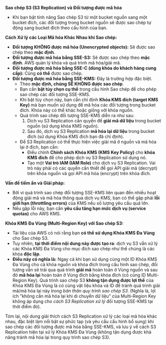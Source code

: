 **Sao chép S3 (S3 Replication) và Đối tượng được mã hóa**

- Khi bạn bật tính năng Sao chép S3 từ một bucket nguồn sang một bucket đích, các đối tượng trong bucket nguồn sẽ được sao chép tự động sang bucket đích theo cấu hình của bạn.

**Cách Xử lý các Loại Mã hóa Khác Nhau khi Sao chép:**

- **Đối tượng KHÔNG được mã hóa (Unencrypted objects):** Sẽ được sao chép theo **mặc định**.
- **Đối tượng được mã hóa bằng SSE-S3:** Sẽ được sao chép theo **mặc định**. AWS quản lý khóa và quá trình mã hóa/giải mã.
- **Đối tượng được mã hóa bằng SSE-C (dùng khóa do khách hàng cung cấp):** Cũng **có thể** được sao chép.
- **Đối tượng được mã hóa bằng SSE-KMS:** Đây là trường hợp đặc biệt.
  - Theo **mặc định, chúng SẼ KHÔNG được sao chép**.
  - Bạn cần **bật tùy chọn cụ thể** trong cấu hình Sao chép để cho phép sao chép các đối tượng SSE-KMS.
  - Khi bật tùy chọn này, bạn cần chỉ định **Khóa KMS đích (target KMS Key)** mà bạn muốn sử dụng để mã hóa các đối tượng trong bucket đích. Khóa này có thể khác hoặc giống với khóa nguồn.
  - Quá trình sao chép đối tượng SSE-KMS diễn ra như sau:
    1.  Dịch vụ S3 Replication cần quyền để **giải mã dữ liệu** trong bucket nguồn (sử dụng khóa KMS nguồn).
    2.  Sau đó, dịch vụ S3 Replication **mã hóa lại dữ liệu** trong bucket đích (sử dụng Khóa KMS đích bạn đã chỉ định).
  - Để S3 Replication có thể thực hiện việc giải mã ở nguồn và mã hóa lại ở đích, bạn cần:
    - Điều chỉnh **Chính sách Khóa KMS (KMS Key Policy)** cho **khóa KMS đích** để cho phép dịch vụ S3 Replication sử dụng nó.
    - Tạo một **Vai trò IAM (IAM Role)** cho dịch vụ S3 Replication. Vai trò này phải có các quyền cần thiết để gọi API giải mã (decrypt) trên khóa nguồn và gọi API mã hóa (encrypt) trên khóa đích.

**Vấn đề tiềm ẩn và Giải pháp:**

- Bởi vì quá trình sao chép đối tượng SSE-KMS liên quan đến nhiều hoạt động giải mã và mã hóa thông qua dịch vụ KMS, bạn có thể gặp phải **lỗi giới hạn (throttling errors)** của KMS nếu số lượng yêu cầu quá lớn.
- Nếu gặp lỗi này, bạn cần **yêu cầu tăng hạn mức dịch vụ (service quotas)** cho AWS KMS.

**Khóa KMS Đa Vùng (Multi-Region Key) với Sao chép S3:**

- Tài liệu của AWS có nói rằng bạn **có thể sử dụng Khóa KMS Đa Vùng** cho Sao chép S3.
- Tuy nhiên, **tại thời điểm nội dung này được tạo ra**: dịch vụ S3 vẫn xử lý các Khóa KMS Đa Vùng cho mục đích sao chép như thể chúng là các khóa **độc lập**.
- **Điều này có nghĩa là:** Ngay cả khi bạn sử dụng cùng một ID Khóa KMS Đa Vùng cho cả khóa nguồn và khóa đích trong cấu hình sao chép, đối tượng vẫn sẽ trải qua quá trình **giải mã** hoàn toàn ở Vùng nguồn và sau đó **mã hóa lại** hoàn toàn ở Vùng đích bằng khóa đích (có cùng ID Multi-Region Key). Quá trình sao chép S3 **không tận dụng được lợi thế** của Khóa KMS Đa Vùng là có cùng vật liệu khóa và ID để tránh quá trình giải mã/mã hóa lại này _trong bản thân quy trình sao chép S3_. (Nghĩa là, lợi ích "không cần mã hóa lại khi di chuyển dữ liệu" của Multi-Region Key không áp dụng cho _cách S3 Replication xử lý_ đối tượng SSE-KMS tại thời điểm đó).

Tóm lại, nội dung giải thích cách S3 Replication xử lý các loại mã hóa khác nhau, đặc biệt làm nổi bật sự phức tạp (và yêu cầu cấu hình bổ sung) khi sao chép các đối tượng được mã hóa bằng SSE-KMS, và lưu ý về cách S3 Replication hiện tại xử lý Khóa KMS Đa Vùng (không tận dụng được khả năng tránh mã hóa lại trong quy trình sao chép S3).
